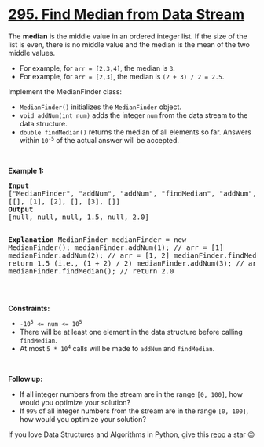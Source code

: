 # [295. Find Median from Data Stream][title]

<p>The <strong>median</strong> is the middle value in an ordered integer list. If the size of the list is even, there is no middle value and the median is the mean of the two middle values.</p>
<ul>
<li>For example, for <code>arr = [2,3,4]</code>, the median is <code>3</code>.</li>
<li>For example, for <code>arr = [2,3]</code>, the median is <code>(2 + 3) / 2 = 2.5</code>.</li>
</ul>
<p>Implement the MedianFinder class:</p>
<ul>
<li><code>MedianFinder()</code> initializes the <code>MedianFinder</code> object.</li>
<li><code>void addNum(int num)</code> adds the integer <code>num</code> from the data stream to the data structure.</li>
<li><code>double findMedian()</code> returns the median of all elements so far. Answers within <code>10<sup>-5</sup></code> of the actual answer will be accepted.</li>
</ul>
<p> </p>
<p><strong>Example 1:</strong></p>
<pre><strong>Input</strong>
["MedianFinder", "addNum", "addNum", "findMedian", "addNum", "findMedian"]
[[], [1], [2], [], [3], []]
<strong>Output</strong>
[null, null, null, 1.5, null, 2.0]

<strong>Explanation</strong>
MedianFinder medianFinder = new MedianFinder();
medianFinder.addNum(1);    // arr = [1]
medianFinder.addNum(2);    // arr = [1, 2]
medianFinder.findMedian(); // return 1.5 (i.e., (1 + 2) / 2)
medianFinder.addNum(3);    // arr[1, 2, 3]
medianFinder.findMedian(); // return 2.0
</pre>
<p> </p>
<p><strong>Constraints:</strong></p>
<ul>
<li><code>-10<sup>5</sup> &lt;= num &lt;= 10<sup>5</sup></code></li>
<li>There will be at least one element in the data structure before calling <code>findMedian</code>.</li>
<li>At most <code>5 * 10<sup>4</sup></code> calls will be made to <code>addNum</code> and <code>findMedian</code>.</li>
</ul>
<p> </p>
<p><strong>Follow up:</strong></p>
<ul>
<li>If all integer numbers from the stream are in the range <code>[0, 100]</code>, how would you optimize your solution?</li>
<li>If <code>99%</code> of all integer numbers from the stream are in the range <code>[0, 100]</code>, how would you optimize your solution?</li>
</ul>


If you love Data Structures and Algorithms in Python, give this [repo][me] a star :wink:

[title]: https://leetcode.com/problems/find-median-from-data-stream
[me]: https://github.com/bumblebee211196/awesome-python-leetcode